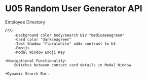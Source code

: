 # U05 Random User Generator API
 Employee Directory

    CSS:
        -Background color body/search DIV "mediumseagreen"
        -Card color "darkseagreen"
        -Text Shadow "floralwhite" adds contrast to h3
        -Emojis
        -Modal Window Emoji Key

    +Navigational Functionality:  
        Switches between contact card details in Modal Window.

    +Dynamic Search Bar.